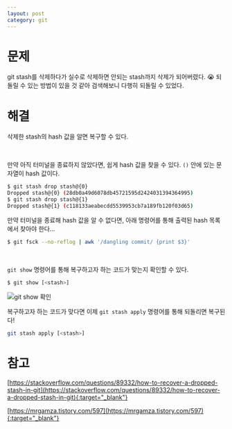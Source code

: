 ```yaml
---
layout: post
category: git
---
```


# 문제

git stash를 삭제하다가 실수로 삭제하면 안되는 stash까지 삭제가 되어버렸다. 😭
되돌릴 수 있는 방법이 있을 것 같아 검색해보니 다행히 되돌릴 수 있었다.

# 해결

삭제한 stash의 hash 값을 알면 복구할 수 있다.



<br>

만약 아직 터미널을 종료하지 않았다면, 쉽게 hash 값을 찾을 수 있다.
`()` 안에 있는 문자열이 hash 값이다.

```bash
$ git stash drop stash@{0}
Dropped stash@{0} (28db0a49d6078db45721595d2424031394364995)
$ git stash drop stash@{1}
Dropped stash@{1} (c118133aeabecdd5539953cb7a189fb120f03d65)
```

만약 터미널을 종료해 hash 값을 알 수 없다면, 아래 명령어를 통해 출력된 hash 목록에서 찾아야 한다...

```bash
$ git fsck --no-reflog | awk '/dangling commit/ {print $3}'
```

<br>

`git show` 명령어를 통해 복구하고자 하는 코드가 맞는지 확인할 수 있다.

```bash
$ git show [<stash>]
```

![git show 확인](/no-access-please/assets/image/2022-01-13-how-to-recover-a-dropped-stash-in-git/1.png)

복구하고자 하는 코드가 맞다면 이제 `git stash apply` 명령어를 통해 되돌리면 복구된다!

```bash
git stash apply [<stash>]
```

# 참고

[https://stackoverflow.com/questions/89332/how-to-recover-a-dropped-stash-in-git](https://stackoverflow.com/questions/89332/how-to-recover-a-dropped-stash-in-git){:target="_blank"}

[https://mrgamza.tistory.com/597](https://mrgamza.tistory.com/597){:target="_blank"}
